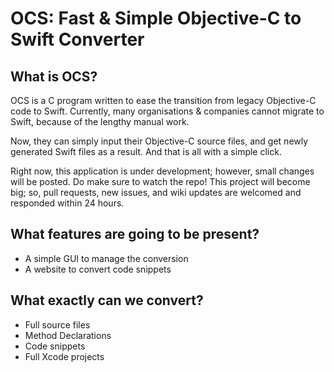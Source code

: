# OCS: Fast &amp; Simple Objective-C to Swift Converter

## What is OCS?

OCS is a C program written to ease the transition from legacy Objective-C code to Swift. Currently, many organisations & companies cannot migrate to Swift, because of the lengthy manual work.

Now, they can simply input their Objective-C source files, and get newly generated Swift files as a result. And that is all with a simple click.

Right now, this application is under development; however, small changes will be posted. Do make sure to watch the repo! This project will become big; so, pull requests, new issues, and wiki updates are welcomed and responded within 24 hours.

## What features are going to be present?

- A simple GUI to manage the conversion
- A website to convert code snippets

## What exactly can we convert?

- Full source files
- Method Declarations
- Code snippets
- Full Xcode projects
